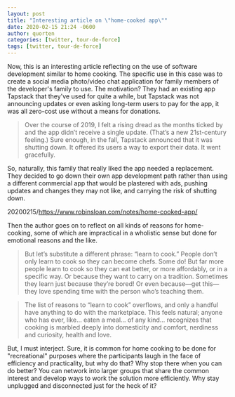 ```yaml
---
layout: post
title: "Interesting article on \"home-cooked app\""
date: 2020-02-15 21:24 -0600
author: quorten
categories: [twitter, tour-de-force]
tags: [twitter, tour-de-force]
---
```


Now, this is an interesting article reflecting on the use of software
development similar to home cooking.  The specific use in this case
was to create a social media photo/video chat application for family
members of the developer's family to use.  The motivation?  They had
an existing app Tapstack that they've used for quite a while, but
Tapstack was not announcing updates or even asking long-term users to
pay for the app, it was all zero-cost use without a means for
donations.

> Over the course of 2019, I felt a rising dread as the months ticked
> by and the app didn’t receive a single update. (That’s a new
> 21st-century feeling.) Sure enough, in the fall, Tapstack announced
> that it was shutting down. It offered its users a way to export
> their data. It went gracefully.

So, naturally, this family that really liked the app needed a
replacement.  They decided to go down their own app development path
rather than using a different commercial app that would be plastered
with ads, pushing updates and changes they may not like, and carrying
the risk of shutting down.

20200215/https://www.robinsloan.com/notes/home-cooked-app/

Then the author goes on to reflect on all kinds of reasons for
home-cooking, some of which are impractical in a wholistic sense but
done for emotional reasons and the like.

<!-- more -->

> But let’s substitute a different phrase: “learn to cook.” People
> don’t only learn to cook so they can become chefs. Some do! But far
> more people learn to cook so they can eat better, or more
> affordably, or in a specific way. Or because they want to carry on a
> tradition. Sometimes they learn just because they’re bored! Or even
> because—get this—they love spending time with the person who’s
> teaching them.

> The list of reasons to “learn to cook” overflows, and only a handful
> have anything to do with the marketplace. This feels natural; anyone
> who has ever, like… eaten a meal… of any kind… recognizes that
> cooking is marbled deeply into domesticity and comfort, nerdiness
> and curiosity, health and love.

But, I must interject.  Sure, it is common for home cooking to be done
for "recreational" purposes where the participants laugh in the face
of efficiency and practicality, but why do that?  Why stop there when
you can do better?  You can network into larger groups that share the
common interest and develop ways to work the solution more
efficiently.  Why stay unplugged and disconnected just for the heck of
it?
